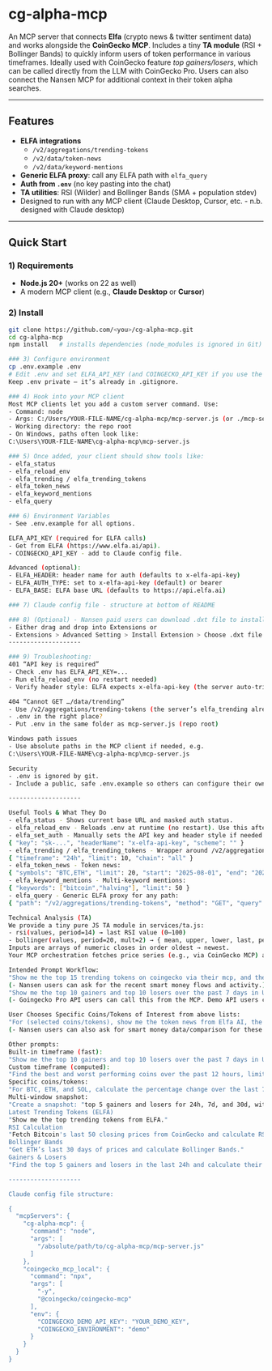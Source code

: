 # cg-alpha-mcp

An MCP server that connects **Elfa** (crypto news & twitter sentiment data) and works alongside the **CoinGecko MCP**.
Includes a tiny **TA module** (RSI + Bollinger Bands) to quickly inform users of token performance in various timeframes.
Ideally used with CoinGecko feature *top gainers/losers*, which can be called directly from the LLM with CoinGecko Pro.
Users can also connect the Nansen MCP for additional context in their token alpha searches.

---

## Features

- **ELFA integrations**
  - `/v2/aggregations/trending-tokens`
  - `/v2/data/token-news`
  - `/v2/data/keyword-mentions`
- **Generic ELFA proxy**: call any ELFA path with `elfa_query`
- **Auth from `.env`** (no key pasting into the chat)
- **TA utilities**: RSI (Wilder) and Bollinger Bands (SMA + population stdev)
- Designed to run with any MCP client (Claude Desktop, Cursor, etc. - n.b. designed with Claude desktop)

--------------------

## Quick Start

### 1) Requirements
- **Node.js 20+** (works on 22 as well)
- A modern MCP client (e.g., **Claude Desktop** or **Cursor**)

### 2) Install
```bash
git clone https://github.com/<you>/cg-alpha-mcp.git
cd cg-alpha-mcp
npm install   # installs dependencies (node_modules is ignored in Git)

### 3) Configure environment
cp .env.example .env
# Edit .env and set ELFA_API_KEY (and COINGECKO_API_KEY if you use the CoinGecko MCP with a key)
Keep .env private — it’s already in .gitignore.

### 4) Hook into your MCP client
Most MCP clients let you add a custom server command. Use:
- Command: node
- Args: C:/Users/YOUR-FILE-NAME/cg-alpha-mcp/mcp-server.js (or ./mcp-server.js on macOS/Linux)
- Working directory: the repo root
- On Windows, paths often look like:
C:\Users\YOUR-FILE-NAME\cg-alpha-mcp\mcp-server.js

### 5) Once added, your client should show tools like:
- elfa_status
- elfa_reload_env
- elfa_trending / elfa_trending_tokens
- elfa_token_news
- elfa_keyword_mentions
- elfa_query

### 6) Environment Variables
- See .env.example for all options.

ELFA_API_KEY (required for ELFA calls)
- Get from ELFA (https://www.elfa.ai/api).
- COINGECKO_API_KEY - add to Claude config file.

Advanced (optional):
- ELFA_HEADER: header name for auth (defaults to x-elfa-api-key)
- ELFA_AUTH_TYPE: set to x-elfa-api-key (default) or bearer
- ELFA_BASE: ELFA base URL (defaults to https://api.elfa.ai)

### 7) Claude config file - structure at bottom of README

### 8) (Optional) - Nansen paid users can download .dxt file to install
- Either drag and drop into Extensions or
- Extensions > Advanced Setting > Install Extension > Choose .dxt file > Enter your API key
--------------------

### 9) Troubleshooting:
401 “API key is required”
- Check .env has ELFA_API_KEY=...
- Run elfa_reload_env (no restart needed)
- Verify header style: ELFA expects x-elfa-api-key (the server auto-tries both)

404 “Cannot GET …/data/trending”
- Use /v2/aggregations/trending-tokens (the server’s elfa_trending already points here)
- .env in the right place?
- Put .env in the same folder as mcp-server.js (repo root)

Windows path issues
- Use absolute paths in the MCP client if needed, e.g.
C:\Users\YOUR-FILE-NAME\cg-alpha-mcp\mcp-server.js

Security
- .env is ignored by git.
- Include a public, safe .env.example so others can configure their own keys.

--------------------

Useful Tools & What They Do
- elfa_status - Shows current base URL and masked auth status.
- elfa_reload_env - Reloads .env at runtime (no restart). Use this after editing the .env.
- elfa_set_auth - Manually sets the API key and header style if needed:
{ "key": "sk-...", "headerName": "x-elfa-api-key", "scheme": "" }
- elfa_trending / elfa_trending_tokens - Wrapper around /v2/aggregations/trending-tokens:
{ "timeframe": "24h", "limit": 10, "chain": "all" }
- elfa_token_news - Token news:
{ "symbols": "BTC,ETH", "limit": 20, "start": "2025-08-01", "end": "2025-08-16" }
- elfa_keyword_mentions - Multi-keyword mentions:
{ "keywords": ["bitcoin","halving"], "limit": 50 }
- elfa_query - Generic ELFA proxy for any path:
{ "path": "/v2/aggregations/trending-tokens", "method": "GET", "query": { "timeframe": "24h", "limit": 10 } }

Technical Analysis (TA)
We provide a tiny pure JS TA module in services/ta.js:
- rsi(values, period=14) → last RSI value (0–100)
- bollinger(values, period=20, mult=2) → { mean, upper, lower, last, percentB, bandwidth }
Inputs are arrays of numeric closes in order oldest → newest.
Your MCP orchestration fetches price series (e.g., via CoinGecko MCP) and then calls TA.

Intended Prompt Workflow:
"Show me the top 15 trending tokens on coingecko via their mcp, and the top 10 trending tokens on Elfa."
(- Nansen users can ask for the recent smart money flows and activity.)
"Show me the top 10 gainers and top 10 losers over the past 7 days in USD (specify timeframe: 24hours, 7days, 30days, specify token range: top 1000 or all tokens)."
(- Goingecko Pro API users can call this from the MCP. Demo API users can ask Claude to determine this manually - *tokens with 24hr volume over 50k.)

User Chooses Specific Coins/Tokens of Interest from above lists:
"For (selected coins/tokens), show me the token news from Elfa AI, the trends in mentions and mentions delta from Elfa, and give me the RSI and Bollinger Bands for each."
(- Nansen users can also ask for smart money data/comparison for these tokens - who is buying (selected coins/tokens)?)

Other prompts:
Built-in timeframe (fast):
"Show me the top 10 gainers and top 10 losers over the past 7 days in USD, and give me the RSI and Bollinger Bands for each."
Custom timeframe (computed):
"Find the best and worst performing coins over the past 12 hours, limited to the top 200 by market cap. Add RSI and Bollinger Bands."
Specific coins/tokens:
"For BTC, ETH, and SOL, calculate the percentage change over the last 72 hours and display RSI(14) and Bollinger Bands(20,2)."
Multi-window snapshot:
"Create a snapshot: "top 5 gainers and losers for 24h, 7d, and 30d, with RSI and Bollinger for each result."
Latest Trending Tokens (ELFA)
"Show me the top trending tokens from ELFA."
RSI Calculation
"Fetch Bitcoin's last 50 closing prices from CoinGecko and calculate RSI."
Bollinger Bands
"Get ETH’s last 30 days of prices and calculate Bollinger Bands."
Gainers & Losers
"Find the top 5 gainers and losers in the last 24h and calculate their RSI."

--------------------

Claude config file structure:

{
  "mcpServers": {
    "cg-alpha-mcp": {
      "command": "node",
      "args": [
        "/absolute/path/to/cg-alpha-mcp/mcp-server.js"
      ]
    },
    "coingecko_mcp_local": {
      "command": "npx",
      "args": [
        "-y",
        "@coingecko/coingecko-mcp"
      ],
      "env": {
        "COINGECKO_DEMO_API_KEY": "YOUR_DEMO_KEY",
        "COINGECKO_ENVIRONMENT": "demo"
      }
    }
  }
}

